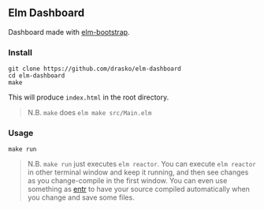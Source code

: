 ## Elm Dashboard
Dashboard made with [elm-bootstrap](http://elm-bootstrap.info/).

### Install
```
git clone https://github.com/drasko/elm-dashboard
cd elm-dashboard
make
```

This will produce `index.html` in the root directory.

> N.B. `make` does `elm make src/Main.elm`

### Usage
```
make run
```

> N.B. `make run` just executes `elm reactor`. You can execute `elm reactor`
> in other terminal window and keep it running, and then see changes as
> you change-compile in the first window. You can even use something as
> [entr](http://eradman.com/entrproject/) to have your source compiled
> automatically when you change and save some files.

